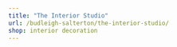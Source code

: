 ```yaml
---
title: "The Interior Studio"
url: /budleigh-salterton/the-interior-studio/
shop: interior decoration
---
```

